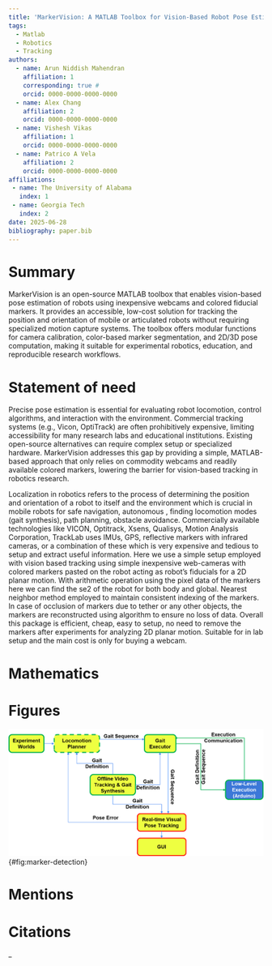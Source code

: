 ```yaml
---
title: 'MarkerVision: A MATLAB Toolbox for Vision-Based Robot Pose Estimation with Fiducial Markers'
tags:
  - Matlab
  - Robotics
  - Tracking
authors:
  - name: Arun Niddish Mahendran
    affiliation: 1
    corresponding: true #
    orcid: 0000-0000-0000-0000
  - name: Alex Chang
    affiliation: 2
    orcid: 0000-0000-0000-0000
  - name: Vishesh Vikas
    affiliation: 1
    orcid: 0000-0000-0000-0000
  - name: Patrico A Vela
    affiliation: 2
    orcid: 0000-0000-0000-0000
affiliations:
 - name: The University of Alabama
   index: 1
 - name: Georgia Tech
   index: 2
date: 2025-06-28
bibliography: paper.bib
---
```


# Summary

MarkerVision is an open-source MATLAB toolbox that enables vision-based pose estimation of robots using inexpensive webcams and colored fiducial markers. It provides an accessible, low-cost solution for tracking the position and orientation of mobile or articulated robots without requiring specialized motion capture systems. The toolbox offers modular functions for camera calibration, color-based marker segmentation, and 2D/3D pose computation, making it suitable for experimental robotics, education, and reproducible research workflows.

# Statement of need

Precise pose estimation is essential for evaluating robot locomotion, control algorithms, and interaction with the environment. Commercial tracking systems (e.g., Vicon, OptiTrack) are often prohibitively expensive, limiting accessibility for many research labs and educational institutions. Existing open-source alternatives can require complex setup or specialized hardware. MarkerVision addresses this gap by providing a simple, MATLAB-based approach that only relies on commodity webcams and readily available colored markers, lowering the barrier for vision-based tracking in robotics research.

Localization in robotics refers to the process of determining the position and orientation of a robot to itself and the environment which is crucial in mobile robots for safe navigation, autonomous , finding locomotion modes (gait synthesis), path planning, obstacle avoidance. Commercially available technologies like VICON, Optitrack, Xsens, Qualisys, Motion Analysis Corporation, TrackLab uses IMUs, GPS, reflective markers with infrared cameras, or a combination of these which is very expensive and tedious to setup and extract useful information. Here we use a simple setup employed with vision based tracking using simple inexpensive web-cameras with colored markers pasted on the robot acting as robot’s fiducials for a 2D planar motion. With arithmetic operation using the pixel data of the markers here we can find the se2 of the robot for both body and global. Nearest neighbor method employed to maintain consistent indexing of the markers. In case of occlusion of markers due to tether or any other objects, the markers are reconstructed using algorithm to ensure no loss of data. Overall this package is efficient, cheap, easy to setup, no need to remove the markers after experiments for analyzing 2D planar motion. Suitable for in lab setup and the main cost is only for buying a webcam.

# Mathematics

# Figures

![Marker detection pipeline.](../figures/tracking_workflow.png){#fig:marker-detection}

# Mentions

# Citations
_

